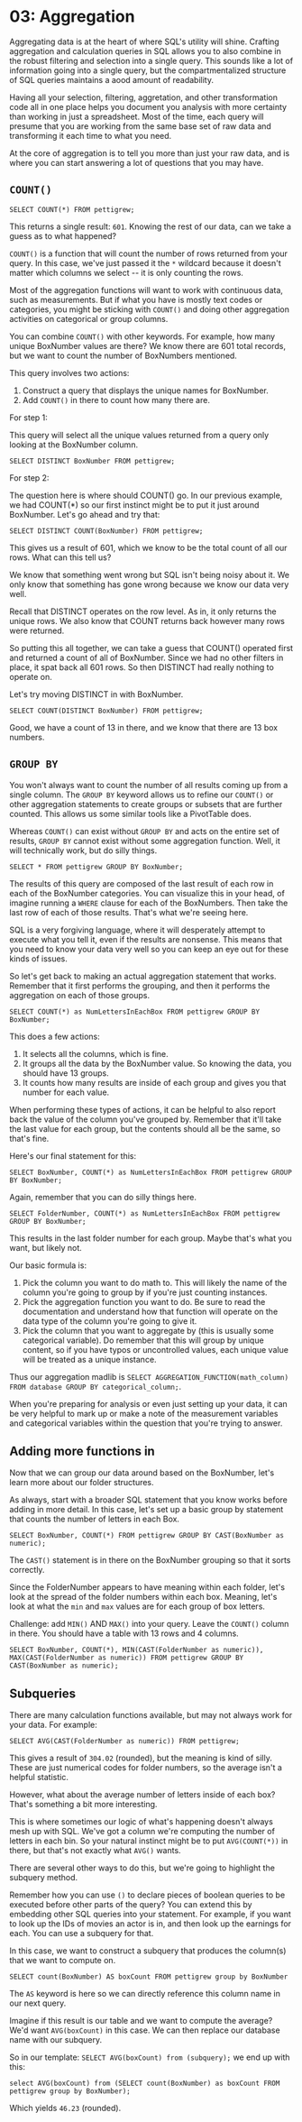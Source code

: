 # 03: Aggregation

Aggregating data is at the heart of where SQL's utility will shine.  Crafting aggregation and calculation queries in SQL allows you to also combine in the robust filtering and selection into a single query.  This sounds like a lot of information going into a single query, but the compartmentalized structure of SQL queries maintains a aood amount of readability.

Having all your selection, filtering, aggretation, and other transformation code all in one place helps you document you analysis with more certainty than working in just a spreadsheet.  Most of the time, each query will presume that you are working from the same base set of raw data and transforming it each time to what you need.

At the core of aggregation is to tell you more than just your raw data, and is where you can start answering a lot of questions that you may have.


## `COUNT()`

`SELECT COUNT(*) FROM pettigrew;`

This returns a single result:  `601`.  Knowing the rest of our data, can we take a guess as to what happened?  

`COUNT()` is a function that will count the number of rows returned from your query.  In this case, we've just passed it the `*` wildcard because it doesn't matter which columns we select --  it is only counting the rows.

Most of the aggregation functions will want to work with continuous data, such as measurements.  But if what you have is mostly text codes or categories, you might be sticking with `COUNT()` and doing other aggregation activities on categorical or group columns.

You can combine `COUNT()` with other keywords.  For example, how many unique BoxNumber values are there?  We know there are 601 total records, but we want to count the number of BoxNumbers mentioned.

This query involves two actions:

1. Construct a query that displays the unique names for BoxNumber.
2. Add `COUNT()` in there to count how many there are.

For step 1:

This query will select all the unique values returned from a query only looking at the BoxNumber column.

`SELECT DISTINCT BoxNumber FROM pettigrew;`

For step 2:

The question here is where should COUNT() go.  In our previous example, we had COUNT(\*) so our first instinct might be to put it just around BoxNumber.  Let's go ahead and try that:

`SELECT DISTINCT COUNT(BoxNumber) FROM pettigrew;`

This gives us a result of 601, which we know to be the total count of all our rows.  What can this tell us?

We know that something went wrong but SQL isn't being noisy about it.  We only know that something has gone wrong because we know our data very well.

Recall that DISTINCT operates on the row level. As in, it only returns the unique rows.  We also know that COUNT returns back however many rows were returned.

So putting this all together, we can take a guess that COUNT() operated first and returned a count of all of BoxNumber.  Since we had no other filters in place, it spat back all 601 rows.  So then DISTINCT had really nothing to operate on.

Let's try moving DISTINCT in with BoxNumber.

`SELECT COUNT(DISTINCT BoxNumber) FROM pettigrew;`

Good, we have a count of 13 in there, and we know that there are 13 box numbers.

## `GROUP BY`

You won't always want to count the number of all results coming up from a single column.  The `GROUP BY` keyword allows us to refine our `COUNT()` or other aggregation statements to create groups or subsets that are further counted.  This allows us some similar tools like a PivotTable does.

Whereas `COUNT()` can exist without `GROUP BY` and acts on the entire set of results, `GROUP BY` cannot exist without some aggregation function.  Well, it will technically work, but do silly things.

`SELECT * FROM pettigrew GROUP BY BoxNumber;`

The results of this query are composed of the last result of each row in each of the BoxNumber categories.  You can visualize this in your head, of imagine running a `WHERE` clause for each of the BoxNumbers.  Then take the last row of each of those results.  That's what we're seeing here.

SQL is a very forgiving language, where it will desperately attempt to execute what you tell it, even if the results are nonsense.  This means that you need to know your data very well so you can keep an eye out for these kinds of issues.

So let's get back to making an actual aggregation statement that works.  Remember that it first performs the grouping, and then it performs the aggregation on each of those groups.

`SELECT COUNT(*) as NumLettersInEachBox FROM pettigrew GROUP BY BoxNumber;`

This does a few actions:

1. It selects all the columns, which is fine.
2. It groups all the data by the BoxNumber value.  So knowing the data, you should have 13 groups.
3. It counts how many results are inside of each group and gives you that number for each value.

When performing these types of actions, it can be helpful to also report back the value of the column you've grouped by. Remember that it'll take the last value for each group, but the contents should all be the same, so that's fine.

Here's our final statement for this:

`SELECT BoxNumber, COUNT(*) as NumLettersInEachBox FROM pettigrew GROUP BY BoxNumber;`

Again, remember that you can do silly things here.  

`SELECT FolderNumber, COUNT(*) as NumLettersInEachBox FROM pettigrew GROUP BY BoxNumber;` 

This results in the last folder number for each group.  Maybe that's what you want, but likely not.

Our basic formula is:

1. Pick the column you want to do math to.  This will likely the name of the column you're going to group by if you're just counting instances.
2. Pick the aggregation function you want to do.  Be sure to read the documentation and understand how that function will operate on the data type of the column you're going to give it.
2. Pick the column that you want to aggregate by (this is usually some categorical variable).  Do remember that this will group by unique content, so if you have typos or uncontrolled values, each unique value will be treated as a unique instance.

Thus our aggregation madlib is `SELECT AGGREGATION_FUNCTION(math_column) FROM database GROUP BY categorical_column;`. 

When you're preparing for analysis or even just setting up your data, it can be very helpful to mark up or make a note of the measurement variables and categorical variables within the question that you're trying to answer.

## Adding more functions in

Now that we can group our data around based on the BoxNumber, let's learn more about our folder structures.

As always, start with a broader SQL statement that you know works before adding in more detail.  In this case, let's set up a basic group by statement that counts the number of letters in each Box.  

`SELECT BoxNumber, COUNT(*) FROM pettigrew GROUP BY CAST(BoxNumber as numeric);`

The `CAST()` statement is in there on the BoxNumber grouping so that it sorts correctly.

Since the FolderNumber appears to have meaning within each folder, let's look at the spread of the folder numbers within each box.  Meaning, let's look at what the `min` and `max` values are for each group of box letters.  

Challenge: add `MIN()` AND `MAX()` into your query.  Leave the `COUNT()` column in there.  You should have a table with 13 rows and 4 columns.  

`SELECT BoxNumber, COUNT(*), MIN(CAST(FolderNumber as numeric)), MAX(CAST(FolderNumber as numeric))
FROM pettigrew GROUP BY CAST(BoxNumber as numeric);`

## Subqueries

There are many calculation functions available, but may not always work for your data.  For example:

`SELECT AVG(CAST(FolderNumber as numeric)) FROM pettigrew;`

This gives a result of `304.02` (rounded), but the meaning is kind of silly. These are just numerical codes for folder numbers, so the average isn't a helpful statistic.

However, what about the average number of letters inside of each box?  That's something a bit more interesting.

This is where sometimes our logic of what's happening doesn't always mesh up with SQL.  We've got a column we're computing the number of letters in each bin.    So your natural instinct might be to put `AVG(COUNT(*))` in there, but that's not exactly what `AVG()` wants.  

There are several other ways to do this, but we're going to highlight the subquery method.

Remember how you can use `()` to declare pieces of boolean queries to be executed before other parts of the query?  You can extend this by embedding other SQL queries into your statement.  For example, if you want to look up the IDs of movies an actor is in, and then look up the earnings for each.  You can use a subquery for that. 

In this case, we want to construct a subquery that produces the column(s) that we want to compute on.

`SELECT count(BoxNumber) AS boxCount FROM pettigrew group by BoxNumber`

The `AS` keyword is here so we can directly reference this column name in our next query.  

Imagine if this result is our table and we want to compute the average?  We'd want `AVG(boxCount)` in this case.  We can then replace our database name with our subquery.

So in our template: `SELECT AVG(boxCount) from (subquery);` we end up with this:

`select AVG(boxCount) from (SELECT count(BoxNumber) as boxCount FROM pettigrew group by BoxNumber);`

Which yields `46.23` (rounded).
